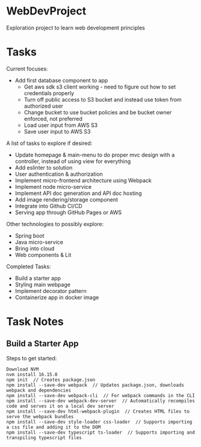 # WebDevProject
Exploration project to learn web development principles

# Tasks
Current focuses:
- Add first database component to app
  - Get aws sdk s3 client working - need to figure out how to set credentials properly
  - Turn off public access to S3 bucket and instead use token from authorized user
  - Change bucket to use bucket policies and be bucket owner enforced, not preferred
  - Load user input from AWS S3
  - Save user input to AWS S3

A list of tasks to explore if desired:
- Update homepage & main-menu to do proper mvc design with a controller, instead of using view for everything
- Add eslinter to solution
- User authentication & authorization
- Implement micro-frontend architecture using Webpack
- Implement node micro-service
- Implement API doc generation and API doc hosting
- Add image rendering/storage component
- Integrate into Github CI/CD
- Serving app through GitHub Pages or AWS

Other technologies to possibly explore:
- Spring boot
- Java micro-service
- Bring into cloud
- Web components & Lit

Completed Tasks:
- Build a starter app
- Styling main webpage
- Implement decorator pattern
- Containerize app in docker image

# Task Notes
## Build a Starter App
Steps to get started:
```shell
Download NVM
nvm install 16.15.0
npm init  // Creates package.json
npm install --save-dev webpack  // Updates package.json, downloads webpack and dependencies
npm install --save-dev webpack-cli  // For webpack commands in the CLI
npm install --save-dev webpack-dev-server  // Automatically recompiles code and serves it on a local dev server
npm install --save-dev html-webpack-plugin  // Creates HTML files to serve the webpack bundles
npm install --save-dev style-loader css-loader  // Supports importing a css file and adding it to the DOM
npm install --save-dev typescript ts-loader  // Supports importing and transpiling typescript files
```